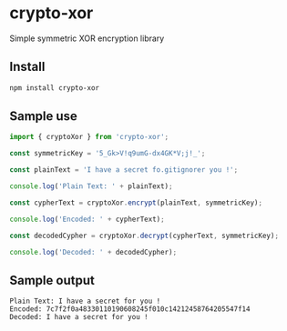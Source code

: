 # crypto-xor
Simple symmetric XOR encryption library

## Install
```bash
npm install crypto-xor
```

## Sample use

```javascript
import { cryptoXor } from 'crypto-xor';

const symmetricKey = '5_Gk>V!q9umG-dx4GK*V;j!_';

const plainText = 'I have a secret fo.gitignorer you !';

console.log('Plain Text: ' + plainText);

const cypherText = cryptoXor.encrypt(plainText, symmetricKey);

console.log('Encoded: ' + cypherText);

const decodedCypher = cryptoXor.decrypt(cypherText, symmetricKey);

console.log('Decoded: ' + decodedCypher);
```

## Sample output
```
Plain Text: I have a secret for you !
Encoded: 7c7f2f0a48330110190608245f010c14212458764205547f14
Decoded: I have a secret for you !
```
